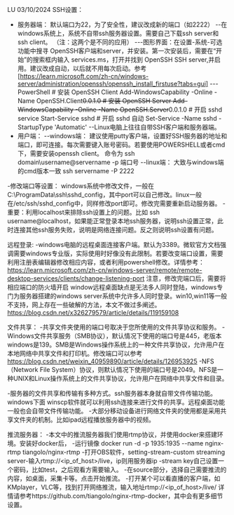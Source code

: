 LU 03/10/2024
SSH设置：
- 服务器端：
    默认端口为22，为了安全性，建议改成新的端口（如2222）
    --在windows系统上，系统不自带ssh服务器设置。需要自己下载ssh server和ssh client。 （注：这两个是不同的应用）
        ---图形界面：在设置-系统-可选功能中搜寻 OpenSSH客户端和server，并安装。第一次安装后，需要在“开始”的搜索框内输入 services.ms，打开并找到 OpenSSH SSH server,并启用。建议改成自动，以后就不用每次启动。参考[https://learn.microsoft.com/zh-cn/windows-server/administration/openssh/openssh_install_firstuse?tabs=gui]
        ---PowerShell
          # 安装 OpenSSH Client
          Add-WindowsCapability -Online -Name OpenSSH.Client~~~~0.0.1.0
          # 安装 OpenSSH Server
          Add-WindowsCapability -Online -Name OpenSSH.Server~~~~0.0.1.0
          # 开启 sshd service
          Start-Service sshd
          # 开启 sshd 自动
          Set-Service -Name sshd -StartupType 'Automatic'
    --Linux电脑上往往自带SSH客户端和服务器端。
- 用户端：
  --windows端：
  建议使用putty客户端，设置好SSH服务器的地址和端口，即可连接。每次需要键入账号密码。若要使用POWERSHELL或者cmd下，需要安装openssh client。
  命令为 ssh domain\username@servername -p 端口号
  --linux端：
  大致与windows端的cmd版本一致 ssh servername -P 2222

-修改端口等设置：
windows系统中修改文件，一般在C:\ProgramData\ssh\sshd_config，其中port可以自己修改。linux一般在/etc/ssh/sshd_config中，同样修改port即可。修改完需要重新启动服务器。
-重要：利用localhost来排除ssh设置上的问题。比如 ssh username@localhost，如果能正常登录本地ssh服务器，说明ssh设置正常，此时连接其他ssh服务失败，说明是网络连接问题。反之则说明ssh设置有问题。

远程登录:
-windows电脑的远程桌面连接客户端。默认为3389。微软官方文档强调需要windows专业版，实际使用时好像没有此限制。若要改变端口设置，需要利用注册表编辑器修改相应内容，或者利用powershell修改。详情参考：https://learn.microsoft.com/zh-cn/windows-server/remote/remote-desktop-services/clients/change-listening-port 注意，修改完端口后，需要将相应端口的防火墙开启
window远程桌面缺点是无法多人同时登陆，windows专门为服务器搭建的windows server系统中允许多人同时登录。win10,win11等一般不支持，网上存在一些破解的方法，本文不做过多阐述。https://blog.csdn.net/x326279579/article/details/119159108

文件共享：
-共享文件夹使用的端口号取决于您所使用的文件共享协议和服务。
-Windows文件共享服务（SMB协议），默认情况下使用的端口号是445，老版本windows是139。SMB是Windows操作系统上的一种文件共享协议，允许用户在本地网络中共享文件和打印机。修改端口可以参考 https://blog.csdn.net/weixin_40959890/article/details/126953925
-NFS（Network File System）协议，则默认情况下使用的端口号是2049。NFS是一种UNIX和Linux操作系统上的文件共享协议，允许用户在网络中共享文件和目录。

-服务器的文件共享和传输有多种方式。ssh服务器本身就自带文件传输功能。windows下面 winscp软件就可以利用ssh连接来进行文件的共享。远程桌面功能一般也会自带文件传输功能。
-大部分移动设备进行网络文件夹的使用都是采用共享文件夹的机制。比如ipad远程播放服务器中的视频。


推流服务器：
-本文中的推流服务器我们使用rtmp协议，并使用docker来搭建环境。安装好docker后，
-运行镜像 docker run -d -p 1935:1935 --name nginx-rtmp tiangolo/nginx-rtmp
-打开OBS软件，setting-stream-custom streaming server-输入rtmp://<ip_of_host>/live，ip则用服务器ip
-stream key自己设置一个密码，比如test，之后观看方需要输入。
-在source部分，选择自己需要推流的内容，如桌面，采集卡等。点击开始推流。
-打开某个可以看直播的客户端，如KMplayer，VLC等，找到打开网络推流，输入地址rtmp://<ip_of_host>/live/<key>
详情请参考https://github.com/tiangolo/nginx-rtmp-docker，其中会有更多细节设置。